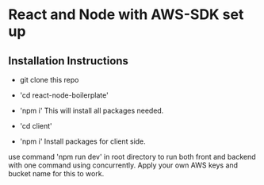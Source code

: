 # React and Node with AWS-SDK set up
## Installation Instructions

- git clone this repo 

- 'cd react-node-boilerplate'
- 'npm i' This will install all packages needed.

- 'cd client'
- 'npm i' Install packages for client side.

use command 'npm run dev' in root directory to run both front and backend with one command using concurrently.
Apply your own AWS keys and bucket name for this to work. 
